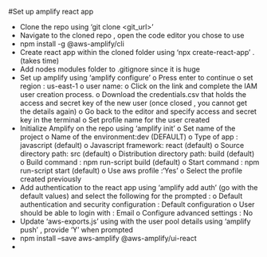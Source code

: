 #Set up amplify react app  

-	Clone the repo using ‘git clone <git_url>’
-	Navigate to the cloned repo , open the code editor you chose to use
-	npm install -g @aws-amplify/cli
-	Create react app within the cloned folder using ‘npx create-react-app’ . (takes time)
-	Add nodes modules folder to .gitignore since it is huge 
-	Set up amplify using ‘amplify configure’
    o	Press enter to continue
    o	set region : us-east-1
    o	user name:
    o	Click on the link and complete the IAM user creation process.
    o	Download the credentials.csv that holds the access and secret key of the new user (once closed , you cannot get the details again)
    o	Go back to the editor and specify access and secret key in the terminal
    o	Set profile name for the user created 
-	Initialize Amplify on the repo using ‘amplify init’
    o	Set name of the project 
    o	Name of the environment:dev (DEFAULT)
    o	Type of app : javascript (default)
    o	Javascript framework: react (default)
    o	Source directory path: src (default)
    o	Distribution directory path: build (default)
    o	Build command : npm run-script build (default)
    o	Start command : npm run-script start (default)
    o	Use aws profile :‘Yes’ 
    o	Select the profile created previously
-	Add authentication to the react app using ‘amplify add auth’ (go with the default values) and select the following for the prompted :
    o	Default authentication and security configuration : Default configuration 
    o	User should be able to login with : Email 
    o	Configure advanced settings : No 
-	Update ‘aws-exports.js’ using with the user pool details using ‘amplify push’ , provide ‘Y’ when prompted
-	npm install –save aws-amplify @aws-amplify/ui-react
-	
